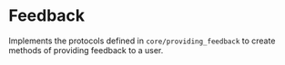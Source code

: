 # Feedback

Implements the protocols defined in `core/providing_feedback` to create 
methods of providing feedback to a user. 